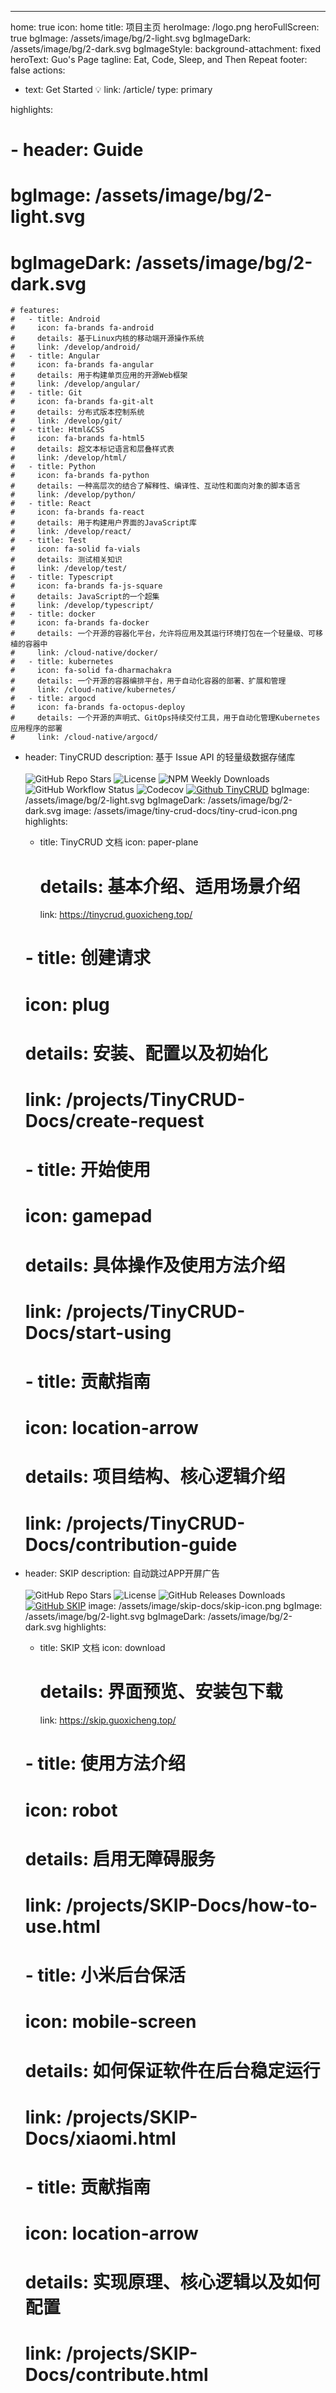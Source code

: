 ---
home: true
icon: home
title: 项目主页
heroImage: /logo.png
heroFullScreen: true
bgImage: /assets/image/bg/2-light.svg
bgImageDark: /assets/image/bg/2-dark.svg
bgImageStyle:
  background-attachment: fixed
heroText: Guo's Page
tagline: Eat, Code, Sleep, and Then Repeat
footer: false
actions:
  - text: Get Started 💡
    link: /article/
    type: primary

highlights:
#   - header: Guide
#     bgImage: /assets/image/bg/2-light.svg
#     bgImageDark: /assets/image/bg/2-dark.svg
    # features:
    #   - title: Android
    #     icon: fa-brands fa-android
    #     details: 基于Linux内核的移动端开源操作系统
    #     link: /develop/android/
    #   - title: Angular
    #     icon: fa-brands fa-angular
    #     details: 用于构建单页应用的开源Web框架
    #     link: /develop/angular/
    #   - title: Git
    #     icon: fa-brands fa-git-alt
    #     details: 分布式版本控制系统
    #     link: /develop/git/
    #   - title: Html&CSS
    #     icon: fa-brands fa-html5
    #     details: 超文本标记语言和层叠样式表
    #     link: /develop/html/
    #   - title: Python
    #     icon: fa-brands fa-python
    #     details: 一种高层次的结合了解释性、编译性、互动性和面向对象的脚本语言
    #     link: /develop/python/
    #   - title: React
    #     icon: fa-brands fa-react
    #     details: 用于构建用户界面的JavaScript库
    #     link: /develop/react/
    #   - title: Test
    #     icon: fa-solid fa-vials
    #     details: 测试相关知识
    #     link: /develop/test/
    #   - title: Typescript
    #     icon: fa-brands fa-js-square
    #     details: JavaScript的一个超集
    #     link: /develop/typescript/
    #   - title: docker
    #     icon: fa-brands fa-docker
    #     details: 一个开源的容器化平台，允许将应用及其运行环境打包在一个轻量级、可移植的容器中
    #     link: /cloud-native/docker/
    #   - title: kubernetes
    #     icon: fa-solid fa-dharmachakra
    #     details: 一个开源的容器编排平台，用于自动化容器的部署、扩展和管理
    #     link: /cloud-native/kubernetes/
    #   - title: argocd
    #     icon: fa-brands fa-octopus-deploy
    #     details: 一个开源的声明式、GitOps持续交付工具，用于自动化管理Kubernetes应用程序的部署
    #     link: /cloud-native/argocd/
  - header: TinyCRUD
    description: 基于 Issue API 的轻量级数据存储库<br/> <br/><img alt="GitHub Repo Stars" src="https://img.shields.io/github/stars/GuoXiCheng/TinyCRUD" /> <img alt="License" src="https://img.shields.io/github/license/GuoXiCheng/TinyCRUD" /> <img alt="NPM Weekly Downloads" src="https://img.shields.io/npm/dt/tiny-crud" /> <img alt="GitHub Workflow Status" src="https://img.shields.io/github/actions/workflow/status/GuoXiCheng/TinyCRUD/ci.yml" /> <img alt="Codecov" src="https://img.shields.io/codecov/c/github/GuoXiCheng/TinyCRUD/main" /> <a href="https://github.com/GuoXiCheng/TinyCRUD"><img alt="Github TinyCRUD" src="https://img.shields.io/badge/GitHub-TinyCRUD-blue.svg" /></a>
    bgImage: /assets/image/bg/2-light.svg
    bgImageDark: /assets/image/bg/2-dark.svg
    image: /assets/image/tiny-crud-docs/tiny-crud-icon.png
    highlights:
      - title: TinyCRUD 文档
        icon: paper-plane
        # details: 基本介绍、适用场景介绍
        link: https://tinycrud.guoxicheng.top/

      # - title: 创建请求
      #   icon: plug
      #   details: 安装、配置以及初始化
      #   link: /projects/TinyCRUD-Docs/create-request

      # - title: 开始使用
      #   icon: gamepad
      #   details: 具体操作及使用方法介绍
      #   link: /projects/TinyCRUD-Docs/start-using
      
      # - title: 贡献指南
      #   icon: location-arrow
      #   details: 项目结构、核心逻辑介绍
      #   link: /projects/TinyCRUD-Docs/contribution-guide

  - header: SKIP
    description: 自动跳过APP开屏广告<br/> <br/><img alt="GitHub Repo Stars" src="https://img.shields.io/github/stars/GuoXiCheng/SKIP" /> <img alt="License" src="https://img.shields.io/github/license/GuoXiCheng/SKIP" /> <img alt="GitHub Releases Downloads" src="https://img.shields.io/github/downloads/GuoXiCheng/SKIP/total" /> <a href="https://github.com/GuoXiCheng/SKIP"><img alt="GitHub SKIP" src="https://img.shields.io/badge/GitHub-SKIP-blue.svg" /></a>
    image: /assets/image/skip-docs/skip-icon.png
    bgImage: /assets/image/bg/2-light.svg
    bgImageDark: /assets/image/bg/2-dark.svg
    highlights:
      - title: SKIP 文档
        icon: download
        # details: 界面预览、安装包下载
        link: https://skip.guoxicheng.top/

      # - title: 使用方法介绍
      #   icon: robot
      #   details: 启用无障碍服务
      #   link: /projects/SKIP-Docs/how-to-use.html

      # - title: 小米后台保活
      #   icon: mobile-screen
      #   details: 如何保证软件在后台稳定运行
      #   link: /projects/SKIP-Docs/xiaomi.html
      
      # - title: 贡献指南
      #   icon: location-arrow
      #   details: 实现原理、核心逻辑以及如何配置
      #   link: /projects/SKIP-Docs/contribute.html
